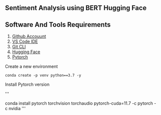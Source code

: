 ## Sentiment Analysis using BERT Hugging Face

## Software And Tools Requirements

1. [Github Accouunt](https://github.com)
2. [VS Code IDE](https://code.visualstudio.com)
3. [Git CLI](https://git-scm.com/book/en/v2/Getting-Started-The-Command-Line)
4. [Hugging Face](https://huggingface.co/)
5. [Pytorch](https://pytorch.org/get-started/locally/)

Create a new environment

```
conda create -p venv python==3.7 -y
```

Install Pytorch version 

'''

conda install pytorch torchvision torchaudio pytorch-cuda=11.7 -c pytorch -c nvidia
'''
